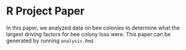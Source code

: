 # R Project Paper
In this paper, we analyzed data on bee colonies to determine what the largest driving factors for bee colony loss were. This paper can be generated by running `analysis.Rmd`.
